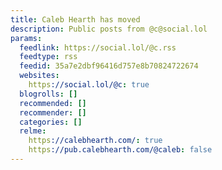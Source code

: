 ```yaml
---
title: Caleb Hearth has moved
description: Public posts from @c@social.lol
params:
  feedlink: https://social.lol/@c.rss
  feedtype: rss
  feedid: 35a7e2dbf96416d757e8b70824722674
  websites:
    https://social.lol/@c: true
  blogrolls: []
  recommended: []
  recommender: []
  categories: []
  relme:
    https://calebhearth.com/: true
    https://pub.calebhearth.com/@caleb: false
---
```

